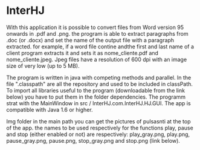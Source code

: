 # InterHJ
With this application it is possible to convert files from Word version 95 onwards in .pdf and .png. the program is able to extract paragraphs from .doc (or .docx) and set the name of the output file with a paragraph extracted. for example, if a word file contine andthe first and last name of a client program extracts it and sets it as nome_cliente.pdf and nome_cliente.jpeg. Jpeg files have a resolution of 600 dpi with an image size of very low (up to 5 MB).

The program is written in java with competing methods and parallel. In the file ".classpath" are all the repository and used to be included in classPath. To import all libraries useful to the program (downloadable from the link below) you have to put them in the folder dependencies. The programm strat with the MainWindow in src / InterHJ.com.InterHJ.HJ.GUI. The app is compatible with Java 1.6 or higher.

Img folder in the main path you can get the pictures of pulsasnti at the top of the app. the names to be used respectively for the functions play, pause and stop (either enabled or not) are respectively: play_gray.png, play.png, pause_gray.png, pause.png, stop_gray.png and stop.png (link below).
